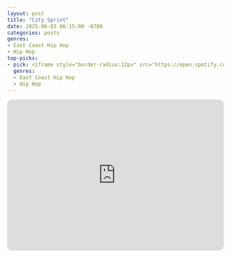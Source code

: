 ```yaml
---
layout: post
title: "City Sprint"
date: 2025-06-03 06:15:00 -0700
categories: posts
genres:
- East Coast Hip Hop
- Hip Hop
top-picks:
- pick: <iframe style="border-radius:12px" src="https://open.spotify.com/embed/album/1GKpLQWG6h6r7CyYtEQ0N6?utm_source=generator" width="100%" height="352" frameBorder="0" allowfullscreen="" allow="autoplay; clipboard-write; encrypted-media; fullscreen; picture-in-picture" loading="lazy"></iframe>
  genres:
  - East Coast Hip Hop
  - Hip Hop
---
```

<iframe style="border-radius:12px" src="https://open.spotify.com/embed/playlist/0YqLG4RQbg5zBbWLGhQwJV?utm_source=generator" width="100%" height="352" frameBorder="0" allowfullscreen="" allow="autoplay; clipboard-write; encrypted-media; fullscreen; picture-in-picture" loading="lazy"></iframe>